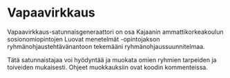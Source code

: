 # Vapaavirkkaus

Vapaavirkkaus-satunnaisgeneraattori on osa Kajaanin ammattikorkeakoulun sosionomiopintojen Luovat menetelmät -opintojakson ryhmänohjaustehtävänantoon tekemääni ryhmänohjaussuunnitelmaa.

Tätä satunnaistajaa voi hyödyntää ja muokata omien ryhmien tarpeiden ja toiveiden mukaisesti. Ohjeet muokkauksiin ovat koodin kommenteissa.